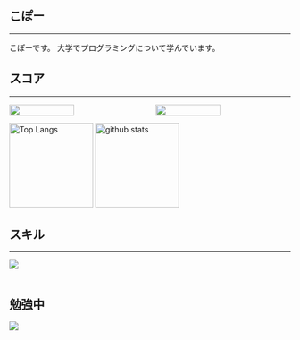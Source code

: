 ## こぽー 
---
こぽーです。
大学でプログラミングについて学んでいます。

## スコア
---

<div style="display: flex; justify-content: space-between; gap: 20px; align-items: center;">
  <img src="https://github-readme-stats.vercel.app/api/top-langs/?username=kopo-k&theme=default&layout=normal" width="48%" />
  <img src="https://github-readme-stats.vercel.app/api?username=kopo-k&show_icons=true&theme=default&layout=default" width="48%" />
  
</div>
<p align="left"> 
  <img alt="Top Langs" height="150px" src="https://github-readme-stats.vercel.app/api/top-langs/?username=kopo-k&layout=compact&count_private=true&show_icons=true&theme=tokyonight" />
  <img alt="github stats" height="150px" src="https://github-readme-stats.vercel.app/api?username=kopo-k&count_private=true&show_icons=true&show_icons=true&theme=tokyonight" />
</p>


## スキル
---
<img src="https://skillicons.dev/icons?i=html,css,js,typescript,react,github,vscode,php,aws" /> <br /><br />
  
## 勉強中

<img src="https://skillicons.dev/icons?i=react,typescript,mysql,firebase,vscode,github" /> <br /><br />



